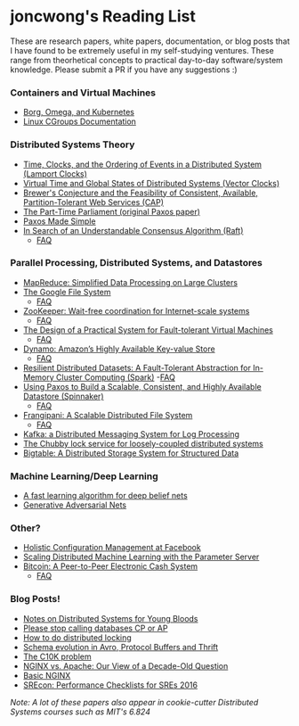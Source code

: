 # joncwong's Reading List

These are research papers, white papers, documentation, or blog posts that I have found to be extremely useful in my self-studying ventures. These range from theorhetical concepts to practical day-to-day software/system knowledge. Please submit a PR if you have any suggestions :)

### Containers and Virtual Machines
- [Borg, Omega, and Kubernetes](https://storage.googleapis.com/pub-tools-public-publication-data/pdf/44843.pdf)
- [Linux CGroups Documentation](https://www.kernel.org/doc/Documentation/cgroup-v1/cgroups.txt)

### Distributed Systems Theory
- [Time, Clocks, and the Ordering of Events in a Distributed System (Lamport Clocks)](http://lamport.azurewebsites.net/pubs/time-clocks.pdf)
- [Virtual Time and Global States of Distributed Systems (Vector Clocks)](https://www.vs.inf.ethz.ch/publ/papers/VirtTimeGlobStates.pdf)
- [Brewer's Conjecture and the Feasibility of Consistent, Available, Partition-Tolerant Web Services (CAP)](https://users.ece.cmu.edu/~adrian/731-sp04/readings/GL-cap.pdf)
- [The Part-Time Parliament (original Paxos paper)](https://lamport.azurewebsites.net/pubs/lamport-paxos.pdf)
- [Paxos Made Simple](https://lamport.azurewebsites.net/pubs/paxos-simple.pdf)
- [In Search of an Understandable Consensus Algorithm (Raft)](https://pdos.csail.mit.edu/6.824/papers/raft-extended.pdf)
  - [FAQ](https://pdos.csail.mit.edu/6.824/papers/raft2-faq.txt)

### Parallel Processing, Distributed Systems, and Datastores
- [MapReduce: Simplified Data Processing on Large Clusters](https://pdos.csail.mit.edu/6.824/papers/mapreduce.pdf)
- [The Google File System](https://pdos.csail.mit.edu/6.824/papers/gfs.pdf)
  - [FAQ](https://pdos.csail.mit.edu/6.824/papers/gfs-faq.txt)
- [ZooKeeper: Wait-free coordination for Internet-scale systems](https://www.usenix.org/legacy/events/atc10/tech/full_papers/Hunt.pdf)
  - [FAQ](https://pdos.csail.mit.edu/6.824/papers/zookeeper-faq.txt)
- [The Design of a Practical System for Fault-tolerant Virtual Machines](https://pdos.csail.mit.edu/6.824/papers/vm-ft.pdf)
  - [FAQ](https://pdos.csail.mit.edu/6.824/papers/vm-ft-faq.txt)
- [Dynamo: Amazon’s Highly Available Key-value Store](https://pdos.csail.mit.edu/6.824/papers/dynamo.pdf)
  - [FAQ](https://pdos.csail.mit.edu/6.824/papers/dynamo-faq.txt)
- [Resilient Distributed Datasets: A Fault-Tolerant Abstraction for
In-Memory Cluster Computing (Spark)](https://pdos.csail.mit.edu/6.824/papers/zaharia-spark.pdf)
  -[FAQ](https://pdos.csail.mit.edu/6.824/papers/spark-faq.txt)
- [Using Paxos to Build a Scalable, Consistent,
and Highly Available Datastore (Spinnaker)](https://pdos.csail.mit.edu/6.824/papers/spinnaker.pdf)
  - [FAQ](https://pdos.csail.mit.edu/6.824/papers/spinnaker-faq.txt)
- [Frangipani: A Scalable Distributed File System](https://pdos.csail.mit.edu/6.824/papers/thekkath-frangipani.pdf)
  - [FAQ](https://pdos.csail.mit.edu/6.824/papers/frangipani-faq.txt)
- [Kafka: a Distributed Messaging System for Log Processing](http://notes.stephenholiday.com/Kafka.pdf)
- [The Chubby lock service for loosely-coupled distributed systems](https://storage.googleapis.com/pub-tools-public-publication-data/pdf/c64be13661eaea41dcc4fdd569be4858963b0bd3.pdf)
- [Bigtable: A Distributed Storage System for Structured Data](http://static.googleusercontent.com/media/research.google.com/en//archive/bigtable-osdi06.pdf)

### Machine Learning/Deep Learning
- [A fast learning algorithm for deep belief nets](https://www.cs.toronto.edu/~hinton/absps/fastnc.pdf)
- [Generative Adversarial Nets](https://papers.nips.cc/paper/5423-generative-adversarial-nets.pdf)

### Other?
- [Holistic Configuration Management at Facebook](https://research.fb.com/wp-content/uploads/2016/11/holistic-configuration-management-at-facebook.pdf)
- [Scaling Distributed Machine Learning with the Parameter Server](https://pdos.csail.mit.edu/6.824/papers/parameter.pdf)
- [Bitcoin: A Peer-to-Peer Electronic Cash System](https://pdos.csail.mit.edu/6.824/papers/bitcoin.pdf)
  - [FAQ](https://pdos.csail.mit.edu/6.824/papers/bitcoin-faq.txt)
  
### Blog Posts!
- [Notes on Distributed Systems for Young Bloods](https://www.somethingsimilar.com/2013/01/14/notes-on-distributed-systems-for-young-bloods/)
- [Please stop calling databases CP or AP](https://martin.kleppmann.com/2015/05/11/please-stop-calling-databases-cp-or-ap.html)
- [How to do distributed locking](https://martin.kleppmann.com/2016/02/08/how-to-do-distributed-locking.html)
- [Schema evolution in Avro, Protocol Buffers and Thrift](https://martin.kleppmann.com/2012/12/05/schema-evolution-in-avro-protocol-buffers-thrift.html)
- [The C10K problem](http://www.kegel.com/c10k.html)
- [NGINX vs. Apache: Our View of a Decade-Old Question](https://www.nginx.com/blog/nginx-vs-apache-our-view/)
- [Basic NGINX](https://nginx.org/en/#basic_http_features)
- [SREcon: Performance Checklists for SREs 2016](http://www.brendangregg.com/blog/2016-05-04/srecon2016-perf-checklists-for-sres.html)

*Note: A lot of these papers also appear in cookie-cutter Distributed Systems courses such as MIT's 6.824*

